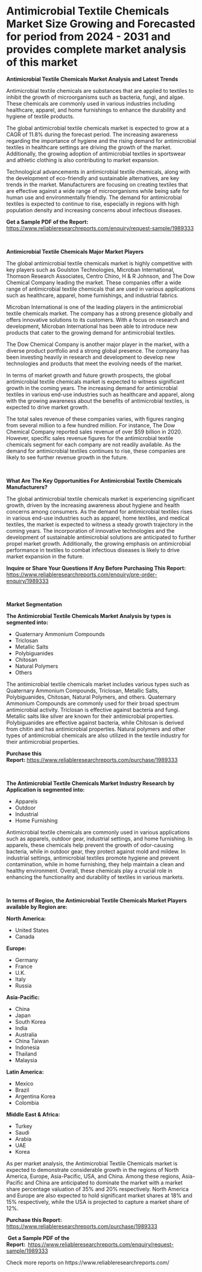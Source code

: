 <p><h1>Antimicrobial Textile Chemicals Market Size Growing and Forecasted for period from 2024 - 2031 and provides complete market analysis of this market</h1></p><p><strong>Antimicrobial Textile Chemicals Market Analysis and Latest Trends</strong></p>
<p><p>Antimicrobial textile chemicals are substances that are applied to textiles to inhibit the growth of microorganisms such as bacteria, fungi, and algae. These chemicals are commonly used in various industries including healthcare, apparel, and home furnishings to enhance the durability and hygiene of textile products.</p><p>The global antimicrobial textile chemicals market is expected to grow at a CAGR of 11.8% during the forecast period. The increasing awareness regarding the importance of hygiene and the rising demand for antimicrobial textiles in healthcare settings are driving the growth of the market. Additionally, the growing adoption of antimicrobial textiles in sportswear and athletic clothing is also contributing to market expansion.</p><p>Technological advancements in antimicrobial textile chemicals, along with the development of eco-friendly and sustainable alternatives, are key trends in the market. Manufacturers are focusing on creating textiles that are effective against a wide range of microorganisms while being safe for human use and environmentally friendly. The demand for antimicrobial textiles is expected to continue to rise, especially in regions with high population density and increasing concerns about infectious diseases.</p></p>
<p><strong>Get a Sample PDF of the Report:&nbsp;</strong> <a href="https://www.reliableresearchreports.com/enquiry/request-sample/1989333">https://www.reliableresearchreports.com/enquiry/request-sample/1989333</a></p>
<p>&nbsp;</p>
<p><strong>Antimicrobial Textile Chemicals Major Market Players</strong></p>
<p><p>The global antimicrobial textile chemicals market is highly competitive with key players such as Goulston Technologies, Microban International, Thomson Research Associates, Centro Chino, H & R Johnson, and The Dow Chemical Company leading the market. These companies offer a wide range of antimicrobial textile chemicals that are used in various applications such as healthcare, apparel, home furnishings, and industrial fabrics.</p><p>Microban International is one of the leading players in the antimicrobial textile chemicals market. The company has a strong presence globally and offers innovative solutions to its customers. With a focus on research and development, Microban International has been able to introduce new products that cater to the growing demand for antimicrobial textiles.</p><p>The Dow Chemical Company is another major player in the market, with a diverse product portfolio and a strong global presence. The company has been investing heavily in research and development to develop new technologies and products that meet the evolving needs of the market.</p><p>In terms of market growth and future growth prospects, the global antimicrobial textile chemicals market is expected to witness significant growth in the coming years. The increasing demand for antimicrobial textiles in various end-use industries such as healthcare and apparel, along with the growing awareness about the benefits of antimicrobial textiles, is expected to drive market growth.</p><p>The total sales revenue of these companies varies, with figures ranging from several million to a few hundred million. For instance, The Dow Chemical Company reported sales revenue of over $59 billion in 2020. However, specific sales revenue figures for the antimicrobial textile chemicals segment for each company are not readily available. As the demand for antimicrobial textiles continues to rise, these companies are likely to see further revenue growth in the future.</p></p>
<p>&nbsp;</p>
<p><strong>What Are The Key Opportunities For Antimicrobial Textile Chemicals Manufacturers?</strong></p>
<p><p>The global antimicrobial textile chemicals market is experiencing significant growth, driven by the increasing awareness about hygiene and health concerns among consumers. As the demand for antimicrobial textiles rises in various end-use industries such as apparel, home textiles, and medical textiles, the market is expected to witness a steady growth trajectory in the coming years. The incorporation of innovative technologies and the development of sustainable antimicrobial solutions are anticipated to further propel market growth. Additionally, the growing emphasis on antimicrobial performance in textiles to combat infectious diseases is likely to drive market expansion in the future.</p></p>
<p><strong>Inquire or Share Your Questions If Any Before Purchasing This Report:</strong> <a href="https://www.reliableresearchreports.com/enquiry/pre-order-enquiry/1989333">https://www.reliableresearchreports.com/enquiry/pre-order-enquiry/1989333</a></p>
<p>&nbsp;</p>
<p><strong>Market Segmentation</strong></p>
<p><strong>The Antimicrobial Textile Chemicals Market Analysis by types is segmented into:</strong></p>
<p><ul><li>Quaternary Ammonium Compounds</li><li>Triclosan</li><li>Metallic Salts</li><li>Polybiguanides</li><li>Chitosan</li><li>Natural Polymers</li><li>Others</li></ul></p>
<p><p>The antimicrobial textile chemicals market includes various types such as Quaternary Ammonium Compounds, Triclosan, Metallic Salts, Polybiguanides, Chitosan, Natural Polymers, and others. Quaternary Ammonium Compounds are commonly used for their broad spectrum antimicrobial activity. Triclosan is effective against bacteria and fungi. Metallic salts like silver are known for their antimicrobial properties. Polybiguanides are effective against bacteria, while Chitosan is derived from chitin and has antimicrobial properties. Natural polymers and other types of antimicrobial chemicals are also utilized in the textile industry for their antimicrobial properties.</p></p>
<p><strong>Purchase this Report:&nbsp;</strong><a href="https://www.reliableresearchreports.com/purchase/1989333">https://www.reliableresearchreports.com/purchase/1989333</a></p>
<p>&nbsp;</p>
<p><strong>The Antimicrobial Textile Chemicals Market Industry Research by Application is segmented into:</strong></p>
<p><ul><li>Apparels</li><li>Outdoor</li><li>Industrial</li><li>Home Furnishing</li></ul></p>
<p><p>Antimicrobial textile chemicals are commonly used in various applications such as apparels, outdoor gear, industrial settings, and home furnishing. In apparels, these chemicals help prevent the growth of odor-causing bacteria, while in outdoor gear, they protect against mold and mildew. In industrial settings, antimicrobial textiles promote hygiene and prevent contamination, while in home furnishing, they help maintain a clean and healthy environment. Overall, these chemicals play a crucial role in enhancing the functionality and durability of textiles in various markets.</p></p>
<p>&nbsp;</p>
<p><strong>In terms of Region, the Antimicrobial Textile Chemicals Market Players available by Region are:</strong></p>
<p>
    <p> <strong> North America: </strong>
        <ul>
            <li>United States</li>
            <li>Canada</li>
        </ul>
        </p> 
    <p> <strong> Europe: </strong>
        <ul>
            <li>Germany</li>
            <li>France</li>
            <li>U.K.</li>
            <li>Italy</li>
            <li>Russia</li>
        </ul>
        </p> 
    <p> <strong> Asia-Pacific: </strong>
        <ul>
            <li>China</li>
            <li>Japan</li>
            <li>South Korea</li>
            <li>India</li>
            <li>Australia</li>
            <li>China Taiwan</li>
            <li>Indonesia</li>
            <li>Thailand</li>
            <li>Malaysia</li>
        </ul>
        </p> 
    <p> <strong> Latin America: </strong>
        <ul>
            <li>Mexico</li>
            <li>Brazil</li>
            <li>Argentina Korea</li>
            <li>Colombia</li>
        </ul>
        </p> 
    <p> <strong> Middle East & Africa: </strong>
        <ul>
            <li>Turkey</li>
            <li>Saudi</li>
            <li>Arabia</li>
            <li>UAE</li>
            <li>Korea</li>
        </ul>
    </p>
    </p>
<p><p>As per market analysis, the Antimicrobial Textile Chemicals market is expected to demonstrate considerable growth in the regions of North America, Europe, Asia-Pacific, USA, and China. Among these regions, Asia-Pacific and China are anticipated to dominate the market with a market share percentage valuation of 35% and 20% respectively. North America and Europe are also expected to hold significant market shares at 18% and 15% respectively, while the USA is projected to capture a market share of 12%.</p></p>
<p><strong>Purchase this Report: </strong><a href="https://www.reliableresearchreports.com/purchase/1989333">https://www.reliableresearchreports.com/purchase/1989333</a></p>
<p>&nbsp;<strong>Get a Sample PDF of the Report:&nbsp;&nbsp;</strong><a href="https://www.reliableresearchreports.com/enquiry/request-sample/1989333">https://www.reliableresearchreports.com/enquiry/request-sample/1989333</a></p>
<p><strong></strong></p>
<p>Check more reports on https://www.reliableresearchreports.com/</p>